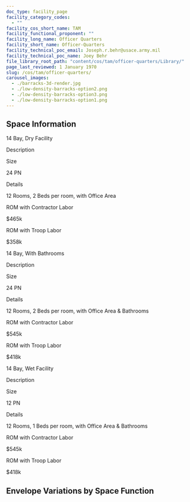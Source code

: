 ```yaml
---
doc_type: facility_page
facility_category_codes:
  - ""
facility_cos_short_name: TAM
facility_functional_proponent: ""
facility_long_name: Officer Quarters
facility_short_name: Officer-Quarters
facility_technical_poc_email: Joseph.r.behr@usace.army.mil
facility_technical_poc_name: Joey Behr
file_library_root_path: "content/cos/tam/officer-quarters/Library/"
page_last_reviewed: 1 January 1970
slug: /cos/tam/officer-quarters/
carousel_images:
  - ./barracks-3d-render.jpg
  - ./low-density-barracks-option2.png
  - ./low-density-barracks-option3.png
  - ./low-density-barracks-option1.png
---
```


## Space Information

14 Bay, Dry Facility

Description

Size

24 PN

Details

12 Rooms, 2 Beds per room, with Office Area

ROM with Contractor Labor

\$465k

ROM with Troop Labor

\$358k

14 Bay, With Bathrooms

Description

Size

24 PN

Details

12 Rooms, 2 Beds per room, with Office Area & Bathrooms

ROM with Contractor Labor

\$545k

ROM with Troop Labor

\$418k

14 Bay, Wet Facility

Description

Size

12 PN

Details

12 Rooms, 1 Beds per room, with Office Area & Bathrooms

ROM with Contractor Labor

\$545k

ROM with Troop Labor

\$418k

## Envelope Variations by Space Function
